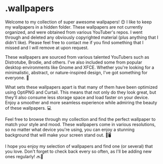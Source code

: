 # .wallpapers

Welcome to my collection of super awesome wallpapers! 😊 I like to keep my wallpapers in a hidden folder. These wallpapers are not currently organized, and were obtained from various YouTuber's repos. I went through and deleted any obviously copyrighted material (plus anything that I didn't like). Please feel free to contact me if you find something that I missed and I will remove at upon request.

These wallpapers are sourced from various talented YouTubers such as Distrotube, Brodie, and others. I've also included some from popular desktop environments like Gnome and XFCE. Whether you're looking for a minimalistic, abstract, or nature-inspired design, I've got something for everyone. 🎨

What sets these wallpapers apart is that many of them have been optimized using OptiPNG and Curtail. This means that not only do they look great, but they'll also consume less storage space and load faster on your device. Enjoy a smoother and more seamless experience while admiring the beauty of these wallpapers. 💻

Feel free to browse through my collection and find the perfect wallpaper to match your style and mood. These wallpapers come in various resolutions, so no matter what device you're using, you can enjoy a stunning background that will make your screen stand out. 📱🖥️

I hope you enjoy my selection of wallpapers and find one (or several) that you love. Don't forget to check back every so often, as I'll be adding new ones regularly! 🔜🚀
